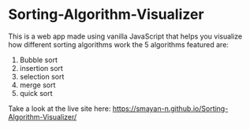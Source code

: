 # Sorting-Algorithm-Visualizer
This is a web app made using vanilla JavaScript that helps you visualize how different sorting algorithms work
the 5 algorithms featured are:
1. Bubble sort
2. insertion sort
3. selection sort
4. merge sort
5. quick sort

Take a look at the live site here: https://smayan-n.github.io/Sorting-Algorithm-Visualizer/
